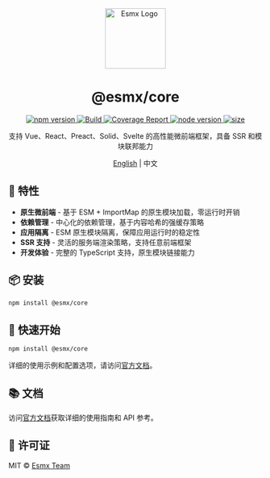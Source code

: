<div align="center">
  <img src="https://esmx.dev/logo.svg?t=2025" width="120" alt="Esmx Logo" />
  <h1>@esmx/core</h1>
  
  <div>
    <a href="https://www.npmjs.com/package/@esmx/core">
      <img src="https://img.shields.io/npm/v/@esmx/core.svg" alt="npm version" />
    </a>
    <a href="https://github.com/esmnext/esmx/actions/workflows/build.yml">
      <img src="https://github.com/esmnext/esmx/actions/workflows/build.yml/badge.svg" alt="Build" />
    </a>
    <a href="https://esmx.dev/coverage/">
      <img src="https://img.shields.io/badge/coverage-live%20report-brightgreen" alt="Coverage Report" />
    </a>
    <a href="https://nodejs.org/">
      <img src="https://img.shields.io/node/v/@esmx/core.svg" alt="node version" />
    </a>
    <a href="https://bundlephobia.com/package/@esmx/core">
      <img src="https://img.shields.io/bundlephobia/minzip/@esmx/core" alt="size" />
    </a>
  </div>
  
  <p>支持 Vue、React、Preact、Solid、Svelte 的高性能微前端框架，具备 SSR 和模块联邦能力</p>
  
  <p>
    <a href="https://github.com/esmnext/esmx/blob/master/packages/core/README.md">English</a> | 中文
  </p>
</div>

## 🚀 特性

- **原生微前端** - 基于 ESM + ImportMap 的原生模块加载，零运行时开销
- **依赖管理** - 中心化的依赖管理，基于内容哈希的强缓存策略
- **应用隔离** - ESM 原生模块隔离，保障应用运行时的稳定性
- **SSR 支持** - 灵活的服务端渲染策略，支持任意前端框架
- **开发体验** - 完整的 TypeScript 支持，原生模块链接能力

## 📦 安装

```bash
npm install @esmx/core
```

## 🚀 快速开始

```bash
npm install @esmx/core
```

详细的使用示例和配置选项，请访问[官方文档](https://esmx.dev)。

## 📚 文档

访问[官方文档](https://esmx.dev)获取详细的使用指南和 API 参考。

## 📄 许可证

MIT © [Esmx Team](https://github.com/esmnext/esmx)